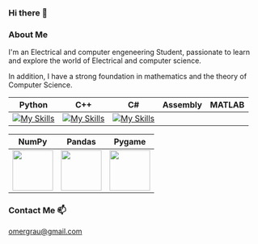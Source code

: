 ### Hi there 👋

<!--
**Omer-Graubert/Omer-Graubert** is a ✨ _special_ ✨ repository because its `README.md` (this file) appears on your GitHub profile.

Here are some ideas to get you started:

- 🔭 I’m currently working on ...
- 🌱 I’m currently learning ...
- 👯 I’m looking to collaborate on ...
- 🤔 I’m looking for help with ...
- 💬 Ask me about ...
- 📫 How to reach me: ...
- 😄 Pronouns: ...
- ⚡ Fun fact: ...
-->

### About Me
I'm an Electrical and computer engeneering Student, passionate to learn and explore the world of Electrical and computer science.

In addition, I have a strong foundation in mathematics and the theory of Computer Science. 

| Python | C++ | C# | Assembly | MATLAB |
|---|---|---|---|---|
| [![My Skills](https://skillicons.dev/icons?i=python)](https://skillicons.dev) | [![My Skills](https://skillicons.dev/icons?i=cpp)](https://skillicons.dev) | [![My Skills](https://skillicons.dev/icons?i=cs)](https://skillicons.dev) |  |  |



| NumPy | Pandas | Pygame |
|---|---|---|
| <img src="https://raw.githubusercontent.com/numpy/numpy/main/branding/logo/primary/numpylogo.svg" width="80"> | <img src="https://pandas.pydata.org/static/img/pandas_white.svg" width="80"> | <img src="https://www.pygame.org/docs/_static/pygame_tiny.png" width="80"> |


<!-- 
### Links
[![Leetcode Stats](https://leetcard.jacoblin.cool/eden_leyba)](https://leetcode.com/eden_leyba)
[![Leetcode Stats](https://leetcode.com/u/omergrau)]
-->


### Contact Me 📫
omergrau@gmail.com
